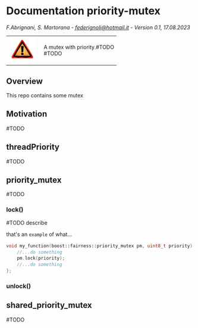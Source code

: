 # Documentation priority-mutex

<em>F.Abrignani, S. Martorana - federignoli@hotmail.it - Version 0.1, 17.08.2023</em>

<table style="border:none;border-collapse:collapse;">
    <tr>
        <td style="border:none;border-left:none;border-top:none;border-bottom:none;width: 80px;"> <img src="warning.png" style= "width:70px; height:70px; object-fit: cover; object-position: 100% 0;"/>
        </td>
        <td style="border-right:none;border-top: none;border-bottom: none;"> 
        A mutex with priority.#TODO <br>
        #TODO
        </td>
    </tr>
</table>

## Overview
This repo contains some mutex

## Motivation
#TODO

## threadPriority
#TODO

## priority_mutex
#TODO

### lock()
#TODO describe

that's an ```example``` of what...
```cpp
void my_function(boost::fairness::priority_mutex pm, uint8_t priority) {
    //...do something
    pm.lock(priority);
    //...do something
};
```

### unlock()

## shared_priority_mutex
#TODO